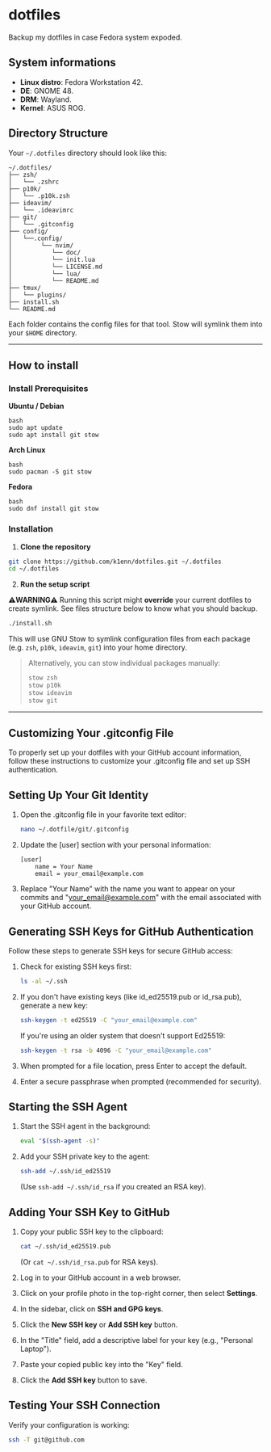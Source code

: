 # **dotfiles**

Backup my dotfiles in case Fedora system expoded.

## **System informations**

- **Linux distro**: Fedora Workstation 42.
- **DE**: GNOME 48.
- **DRM**: Wayland.
- **Kernel**: ASUS ROG.

## **Directory Structure**

Your `~/.dotfiles` directory should look like this:

```
~/.dotfiles/
├── zsh/
│   └── .zshrc
├── p10k/
│   └── .p10k.zsh
├── ideavim/
│   └── .ideavimrc
├── git/
│   └── .gitconfig
├── config/
│   └──.config/
│        └── nvim/
│           └── doc/
│           └── init.lua
│           └── LICENSE.md
│           └── lua/
│           └── README.md
├── tmux/
│   └── plugins/
├── install.sh
└── README.md
```

Each folder contains the config files for that tool. Stow will symlink them into your `$HOME` directory.

---

## **How to install**

### **Install Prerequisites**

**Ubuntu / Debian**

```
bash
sudo apt update
sudo apt install git stow
```

**Arch Linux**

```
bash
sudo pacman -S git stow
```

**Fedora**

```
bash
sudo dnf install git stow
```

### **Installation**

1. **Clone the repository**

```bash
git clone https://github.com/k1enn/dotfiles.git ~/.dotfiles
cd ~/.dotfiles
```

2. **Run the setup script**

⚠️**WARNING**⚠️
Running this script might **override** your current dotfiles to create symlink. See files structure below to know what you should backup.

```bash
./install.sh
```

This will use GNU Stow to symlink configuration files from each package (e.g. `zsh`, `p10k`, `ideavim`, `git`) into your home directory.

> Alternatively, you can stow individual packages manually:
>
> ```bash
> stow zsh
> stow p10k
> stow ideavim
> stow git
> ```

---

## Customizing Your .gitconfig File

To properly set up your dotfiles with your GitHub account information, follow these instructions to customize your .gitconfig file and set up SSH authentication.

## Setting Up Your Git Identity

1. Open the .gitconfig file in your favorite text editor:

   ```bash
   nano ~/.dotfile/git/.gitconfig
   ```

2. Update the [user] section with your personal information:

   ```
   [user]
       name = Your Name
       email = your_email@example.com
   ```

3. Replace "Your Name" with the name you want to appear on your commits and "your_email@example.com" with the email associated with your GitHub account.

## Generating SSH Keys for GitHub Authentication

Follow these steps to generate SSH keys for secure GitHub access:

1. Check for existing SSH keys first:

   ```bash
   ls -al ~/.ssh
   ```

2. If you don't have existing keys (like id_ed25519.pub or id_rsa.pub), generate a new key:

   ```bash
   ssh-keygen -t ed25519 -C "your_email@example.com"
   ```

   If you're using an older system that doesn't support Ed25519:

   ```bash
   ssh-keygen -t rsa -b 4096 -C "your_email@example.com"
   ```

3. When prompted for a file location, press Enter to accept the default.

4. Enter a secure passphrase when prompted (recommended for security).

## Starting the SSH Agent

1. Start the SSH agent in the background:

   ```bash
   eval "$(ssh-agent -s)"
   ```

2. Add your SSH private key to the agent:
   ```bash
   ssh-add ~/.ssh/id_ed25519
   ```
   (Use `ssh-add ~/.ssh/id_rsa` if you created an RSA key).

## Adding Your SSH Key to GitHub

1. Copy your public SSH key to the clipboard:

   ```bash
   cat ~/.ssh/id_ed25519.pub
   ```

   (Or `cat ~/.ssh/id_rsa.pub` for RSA keys).

2. Log in to your GitHub account in a web browser.

3. Click on your profile photo in the top-right corner, then select **Settings**.

4. In the sidebar, click on **SSH and GPG keys**.

5. Click the **New SSH key** or **Add SSH key** button.

6. In the "Title" field, add a descriptive label for your key (e.g., "Personal Laptop").

7. Paste your copied public key into the "Key" field.

8. Click the **Add SSH key** button to save.

## Testing Your SSH Connection

Verify your configuration is working:

```bash
ssh -T git@github.com
```
